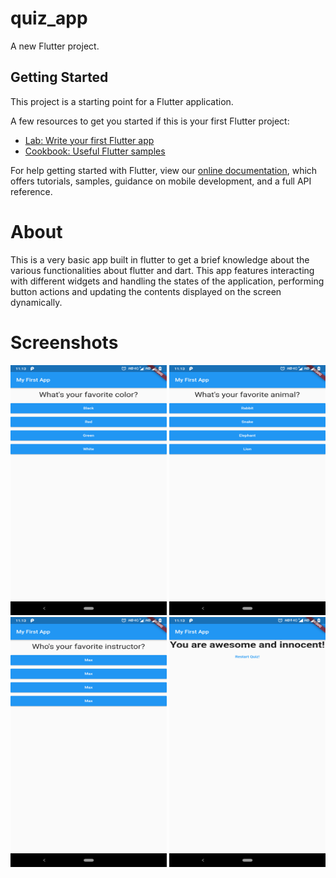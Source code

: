 # quiz_app

A new Flutter project.

## Getting Started

This project is a starting point for a Flutter application.

A few resources to get you started if this is your first Flutter project:

- [Lab: Write your first Flutter app](https://flutter.dev/docs/get-started/codelab)
- [Cookbook: Useful Flutter samples](https://flutter.dev/docs/cookbook)

For help getting started with Flutter, view our
[online documentation](https://flutter.dev/docs), which offers tutorials,
samples, guidance on mobile development, and a full API reference.

# About
This is a very basic app built in flutter to get a brief knowledge about the various functionalities about flutter and dart. This app features interacting with different widgets and handling the states of the application, performing button actions and updating the contents displayed on the screen dynamically.
# Screenshots
<img src="screenshots/s1.png" width="250" height="400"> <img src="screenshots/s2.png" width="250" height="400"> <img src="screenshots/s3.png" width="250" height="400"> <img src="screenshots/s4.png" width="250" height="400">
